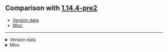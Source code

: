 ## Comparison with [1.14.4-pre2](https://github.com/PixiGeko/Minecraft-generated-data/tree/1.14.4-pre2)

- [Version data](#version-data)
- [Misc](#misc)

<hr/>
<details><summary>Version data</summary>
<table><tr><th></th><th align="left">1.14.4-pre2</th><th>1.14.4-pre3</th></tr><tr><td>World version</td><td><code>1970</code></td><td><code>1971</code></td></tr><tr><td>Protocol version</td><td><code>492</code></td><td><code>493</code></td></tr></table>
</details>
<details><summary>Misc</summary>
<details>
<summary>
splashes
</summary>

```diff
+ Ping the human!
```

</details>
</details>